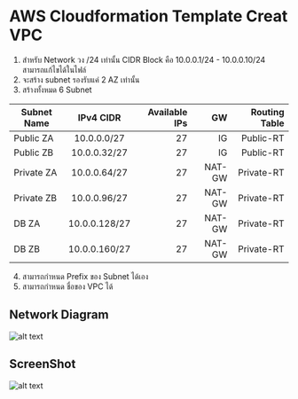 

AWS Cloudformation Template Creat VPC
======
1. สำหรับ Network วง /24 เท่านั้น CIDR Block คือ 10.0.0.1/24 - 10.0.0.10/24 สามารถแก้ไขได้ในไฟล์
2. จะสร้าง subnet รองรับแค่ 2 AZ เท่านั้น
3. สร้างทั้งหมด 6 Subnet  

|  Subnet Name       |  IPv4 CIDR          | Available IPs  |  GW  | Routing Table  |
| ------------- |:-------------:| -----:|-----:| -----:|  
| Public ZA  | 10.0.0.0/27 | 27 |  IG | Public-RT
| Public ZB  | 10.0.0.32/27 | 27 | IG | Public-RT
| Private ZA | 10.0.0.64/27 | 27 | NAT-GW | Private-RT
| Private ZB | 10.0.0.96/27 | 27 | NAT-GW | Private-RT
| DB ZA      | 10.0.0.128/27 | 27 | NAT-GW | Private-RT
| DB ZB      | 10.0.0.160/27 | 27 | NAT-GW | Private-RT

4. สามารถกำหนด Prefix ของ Subnet ได้เอง
5. สามารถกำหนด ชื่อของ VPC ได้


## Network Diagram

![alt text](https://image.ibb.co/bUnfGa/Cloudformation_Basic_VPC.png "Logo Title Text 1")


## ScreenShot

![alt text](https://image.ibb.co/kxLWpv/cloudformation.png "Logo Title Text 1")

